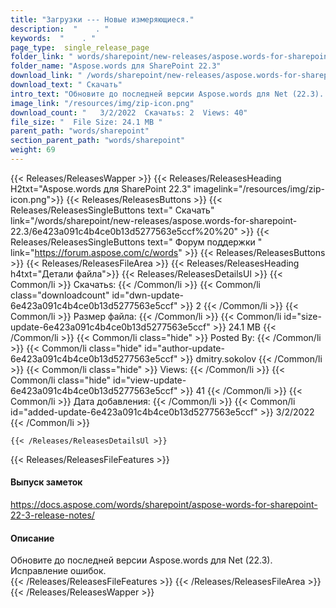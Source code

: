 ```yaml
---
title: "Загрузки --- Новые измеряющиеся." 
description:  "    . " 
keywords:  "    . " 
page_type:  single_release_page
folder_link: " words/sharepoint/new-releases/aspose.words-for-sharepoint-22.3/"
folder_name: "Aspose.words для SharePoint 22.3"
download_link: " /words/sharepoint/new-releases/aspose.words-for-sharepoint-22.3/6e423a091c4b4ce0b13d5277563e5ccf"
download_text: " Скачать"
intro_text: "Обновите до последней версии Aspose.words для Net (22.3). Исправление ошибок."
image_link: "/resources/img/zip-icon.png"
download_count: "   3/2/2022  Скачатьs: 2  Views: 40"
file_size: "  File Size: 24.1 MB "
parent_path: "words/sharepoint"
section_parent_path: "words/sharepoint"
weight: 69
---
```


{{< Releases/ReleasesWapper >}}
  {{< Releases/ReleasesHeading H2txt="Aspose.words для SharePoint 22.3" imagelink="/resources/img/zip-icon.png">}}
  {{< Releases/ReleasesButtons >}}
    {{< Releases/ReleasesSingleButtons text=" Скачать" link="/words/sharepoint/new-releases/aspose.words-for-sharepoint-22.3/6e423a091c4b4ce0b13d5277563e5ccf%20%20" >}}
    {{< Releases/ReleasesSingleButtons text=" Форум поддержки " link="https://forum.aspose.com/c/words" >}}
  {{< Releases/ReleasesButtons >}}
  {{< Releases/ReleasesFileArea >}}
    {{< Releases/ReleasesHeading h4txt="Детали файла">}}
    {{< Releases/ReleasesDetailsUl >}}
            {{< Common/li  >}} Скачатьs: {{< /Common/li >}} 
      {{< Common/li class="downloadcount" id="dwn-update-6e423a091c4b4ce0b13d5277563e5ccf" >}} 2 {{< /Common/li >}} 
      {{< Common/li  >}} Размер файла: {{< /Common/li >}} 
      {{< Common/li id="size-update-6e423a091c4b4ce0b13d5277563e5ccf" >}} 24.1 MB {{< /Common/li >}} 
      {{< Common/li  class="hide" >}} Posted By: {{< /Common/li >}} 
      {{< Common/li class="hide" id="author-update-6e423a091c4b4ce0b13d5277563e5ccf" >}} dmitry.sokolov {{< /Common/li >}} 
      {{< Common/li class="hide"  >}} Views: {{< /Common/li >}} 
      {{< Common/li class="hide" id="view-update-6e423a091c4b4ce0b13d5277563e5ccf" >}} 41 {{< /Common/li >}} 
      {{< Common/li  >}} Дата добавления: {{< /Common/li >}} 
      {{< Common/li id="added-update-6e423a091c4b4ce0b13d5277563e5ccf" >}} 3/2/2022 {{< /Common/li >}} 

    {{< /Releases/ReleasesDetailsUl >}}

  {{< Releases/ReleasesFileFeatures >}}
      <h4>Выпуск заметок</h4><div><a href="https://docs.aspose.com/words/sharepoint/aspose-words-for-sharepoint-22-3-release-notes/">https://docs.aspose.com/words/sharepoint/aspose-words-for-sharepoint-22-3-release-notes/</a></div><h4>Описание</h4><div class="HTMLDescription">Обновите до последней версии Aspose.words для Net (22.3). Исправление ошибок.</div>
  {{< /Releases/ReleasesFileFeatures >}}
 {{< /Releases/ReleasesFileArea >}}
{{< /Releases/ReleasesWapper >}}


